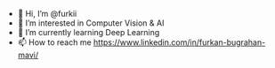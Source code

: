 - 👋 Hi, I’m @furkii
- 👀 I’m interested in Computer Vision & AI 
- 🌱 I’m currently learning Deep Learning 
- 📫 How to reach me https://www.linkedin.com/in/furkan-bugrahan-mavi/

<!---
furkii/furkii is a ✨ special ✨ repository because its `README.md` (this file) appears on your GitHub profile.
You can click the Preview link to take a look at your changes.
--->
